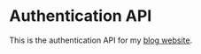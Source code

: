 # Authentication API

This is the authentication API for my <a href="https://github.com/ndujesco/blog-nodejs">blog website</a>.
